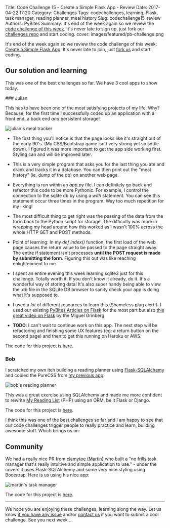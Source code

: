 Title: Code Challenge 15 - Create a Simple Flask App - Review
Date: 2017-04-22 17:20
Category: Challenges
Tags: codechallenges, learning, Flask, task manager, reading planner, meal history
Slug: codechallenge15_review
Authors: PyBites
Summary: It's end of the week again so we review the [code challenge of this week](http://pybit.es/codechallenge15.html). It's never late to sign up, just fork our [challenges repo](https://github.com/pybites/challenges) and start coding.
cover: images/featured/pb-challenge.png

It's end of the week again so we review the code challenge of this week: [Create a Simple Flask App](http://pybit.es/codechallenge15.html). It's never late to join, just [fork us](https://github.com/pybites/challenges) and start coding.

## Our solution and learning

This was one of the best challenges so far. We have 3 cool apps to show today.

### Julian

This has to have been one of the most satisfying projects of my life. Why? Because, for the first time I successfully coded up an application with a front end, a back end *and* persistent storage!

![julian's meal tracker]({filename}/images/meal-tracker.png)

- The first thing you'll notice is that the page looks like it's straight out of the early 90's. (My CSS/Bootstrap game isn't very strong yet so settle down). I figured it was more important to get the app side working first. Styling can and will be improved later.

- This is a very simple program that asks you for the last thing you ate and drank and tracks it in a database. You can then print out the "meal history" (ie, dump of the db) on another web page.

- Everything is run within an *app.py* file. I can definitely go back and refactor this code to be more Pythonic. For example, I control the connection to the sqlite db by using a *with* statement. You can see this statement occur three times in the program. Way too much repetition for my liking!

- The most difficult thing to get right was the passing of the data from the form back to the Python script for storage. The difficulty was more in wrapping my head around how this worked as I wasn't 100% across the whole HTTP GET and POST methods.

- Point of learning: In my *def index()* function, the first load of the web page causes the return value to be passed to the page straight away. The entire if statement isn't processes **until the POST request is made by submitting the form**. Figuring this out was like reaching enlightenment to me.

- I spent an entire evening this week learning sqlite3 just for this challenge. Totally worth it. If you don't know it already, do it. It's a wonderful way of storing data! It's also super handy being able to view the .db file in the SQLite DB browser to sanity check your app is doing what it's supposed to.

- I used a *lot* of different resources to learn this.(Shameless plug alert!): I used our existing [PyBites Articles on Flask](http://pybit.es/tag/flask.html) for the most part but also [this great video on Flask](https://www.youtube.com/watch?v=DIcpEg77gdE) by the Miguel Grinberg.

- **TODO**: I can't wait to continue work on this app. The next step will be refactoring and finishing some UX features (eg: a return button on the second page) and then to get this running on Heroku or AWS.

The code for this project is [here](https://github.com/pybites/challenges/tree/solutions/15/meal).

### Bob

I scratched my own itch building a reading planner using [Flask-SQLAlchemy](http://flask-sqlalchemy.pocoo.org/2.1/) and copied the PureCSS from [my previous app](http://pybit.es/flask-simple-weather-app.html): 

![bob's reading planner]({filename}/images/reading-planner.png)

This was a great exercise using SQLAlchemy and made me more confident to rewrite [My Reading List](http://fbreadinglist.com/) (PHP) using an ORM, be it Flask or Django.

The code for this project is [here](https://github.com/pybites/challenges/tree/solutions/15/reading_planner).

I think this was one of the best challenges so far and I am happy to see that our code challenges trigger people to really practice and learn, building awesome stuff. Which brings us on:

## Community 

We had a really nice PR from [clamytoe (Martin)](https://github.com/clamytoe) who built a "no frills task manager that's really intuitive and simple application to use." - under the covers it uses Flask-SQLAlchemy and some very nice styling using Bootstrap. Here is us using his nice app:

![martin's task manager]({filename}/images/task-manager.png)

The code for this project is [here](https://github.com/pybites/challenges/tree/community/15/clamytoe). 

---

We hope you are enjoying these challenges, learning along the way. Let us know [if you have any issue](https://github.com/pybites/challenges/issues/new) and/or [contact us](mailto:pybitesblog@gmail.com) if you want to submit a cool challenge. See you next week ...
